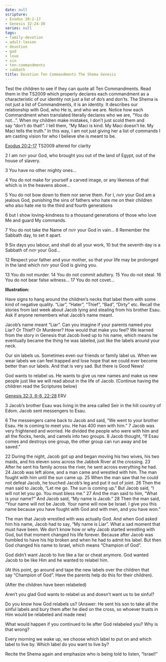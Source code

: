 ```yaml
---
date: null
scripture:
- Exodus 20:2-17
- Genesis 32:24-30
series: null
tags:
- family-devotion
- adult-lesson
- devotion
- god
- love
- sin
- ten-commandments
- sabbath
title: Devotion Ten Commandments The Shema Genesis
---
```



Test the children to see if they can quote all Ten Commandments. Read them in the TS2009 which properly declares each commandment as a characteristic of our identity not just a list of do’s and don’ts. The Shema is not just a list of Commandments, it is an identity. It describes our relationship with God, who He is, and who we are. Notice how each Commandment when translated literally declares who we are, “You do not…”. When my children make mistakes, I don’t just scold them and say “don’t do that!”. I tell them, “My Maci is kind. My Maci doesn’t lie. My Maci tells the truth.” In this way, I am not just giving her a list of commands I am casting vision for who I believe she is meant to be.

[Exodus 20:2-17](https://my.bible.com/bible/316/EXO.20.2-17) TS2009 altered for clarity

2 I am יהוה your God, who brought you out of the land of Egypt, out of the house of slavery.

3 You have no other mighty ones...

4 You do not make for yourself a carved image, or any likeness of that which is in the heavens above...

5 You do not bow down to them nor serve them. For I, יהוה your God am a jealous God, punishing the sins of fathers who hate me on their children who also hate me to the third and fourth generations

6 but I show loving-kindness to a thousand generations of those who love Me and guard My commands.

7 You do not take the Name of יהוה your God in vain...
8 Remember the Sabbath day, to set it apart.

9 Six days you labour, and shall do all your work, 10 but the seventh day is a Sabbath of יהוה your God...

12 Respect your father and your mother, so that your life may be prolonged in the land which יהוה your God is giving you.

13 You do not murder.
14 You do not commit adultery.
15 You do not steal.
16 You do not bear false witness...
17 You do not covet...

**Illustration:**

Have signs to hang around the children’s necks that label them with some kind of negative quality. “Liar”, “Hater”, “Thief”, “Bad”, “Dirty" etc. Recall the stories from last week about Jacob lying and stealing from his brother Esau. Ask if anyone remembers what Jacob’s name meant.

Jacob’s name meant “Liar”. Can you imagine if your parents named you Liar? Or Thief? Or Murderer? How would that make you feel? We learned from the story in Genesis that Jacob lived up to his name, which means he eventually became the thing he was labeled, just like the labels around your neck.

Our sin labels us. Sometimes even our friends or family label us. When we wear labels we can feel trapped and lose hope that we could ever become better than our labels. And that is very sad. But there is Good News!

God wants to relabel us. He wants to give us new names and make us new people just like we will read about in the life of Jacob. (Continue having the children read the Scriptures below)

[Genesis 32:3, 6-8, 22-28](https://my.bible.com/bible/406/GEN.32.3,6-8,22-28) ERV

3 Jacob’s brother Esau was living in the area called Seir in the hill country of Edom. Jacob sent messengers to Esau.

6 The messengers came back to Jacob and said, “We went to your brother Esau. He is coming to meet you. He has 400 men with him.” 7 Jacob was very frightened and worried. He divided the people who were with him and all the flocks, herds, and camels into two groups. 8 Jacob thought, “If Esau comes and destroys one group, the other group can run away and be saved.”

22 During the night, Jacob got up and began moving his two wives, his two maids, and his eleven sons across the Jabbok River at the crossing. 23 After he sent his family across the river, he sent across everything he had. 24 Jacob was left alone, and a man came and wrestled with him. The man fought with him until the sun came up. 25 When the man saw that he could not defeat Jacob, he touched Jacob’s leg and put it out of joint. 26 Then the man said to Jacob, “Let me go. The sun is coming up.” But Jacob said, “I will not let you go. You must bless me.” 27 And the man said to him, “What is your name?” And Jacob said, “My name is Jacob.” 28 Then the man said, “Your name will not be Jacob. Your name will now be Israel. I give you this name because you have fought with God and with men, and you have won.”

The man that Jacob wrestled with was actually God. And when God asked him his name, Jacob had to say, “My name is Liar”. What a sad moment that must have been. We don’t know how or why Jacob started wrestling with God, but that moment changed his life forever. Because after Jacob was humbled to have his hip broken and when he had to admit his label. But then God changed his name to Israel, which means “Champion of God”.

God didn’t want Jacob to live like a liar or cheat anymore. God wanted Jacob to be like Him and he wanted to relabel him.

(At this point, go around and tape the new labels over the children that say “Champion of God”. Have the parents help do this for their children).

(After the children have been relabeled)

Aren’t you glad God wants to relabel us and doesn’t want us to be sinful?

Do you know how God relabels us? (Answer: He sent his son to take all the sinful labels and bury them after he died on the cross, so whoever trusts in Him would be relabeled and made new)

What would happen if you continued to lie after God relabeled you? Why is that wrong?

Every morning we wake up, we choose which label to put on and which label to live by. Which label do you want to live by?

Recite the Shema again and emphasize who is being told to listen, “Israel!”